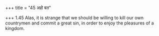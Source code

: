+++
title = "45 अहो बत"

+++
1.45 Alas, it is strange that we should be willing to kill our own
countrymen and commit a great sin, in order to enjoy the pleasures of a
kingdom.
